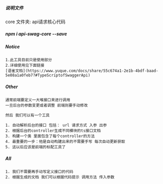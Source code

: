 ##### 说明文件
  core 文件夹: api请求核心代码
##### npm i api-swag-core --save

##### Notice

    1.此工具目前只是使用部分
    2.详细使用见下面链接
    [语雀文档](https://www.yuque.com/docs/share/55c674a1-2e1b-4bdf-baad-5e08a1a0feb7?#TypeScriptofSwaggerApi)
    
##### Other

    通常前端要定义一大堆接口来进行调用
    一旦后台的参数变更或者调整 前端则要手动修改

    然后 我们可以有一个工具 

    1. 自动解析后台的接口 包括： url 请求方式 入参 出参 
    2. 根据后台的controller生成不同模块的ts接口文档
    3. 构建一个类 里面包含了每个controller的方法
    4. 最重要的一步：他是自动构建出来的不需要手写 每次自动更新获取
    5. 这以后应该是前端的标配工具了
##### All

    1. 我们不需要再手动写定义接口的代码
    2. 根据生成的文档 我们可以根据代码提示 调用方法 传入参数